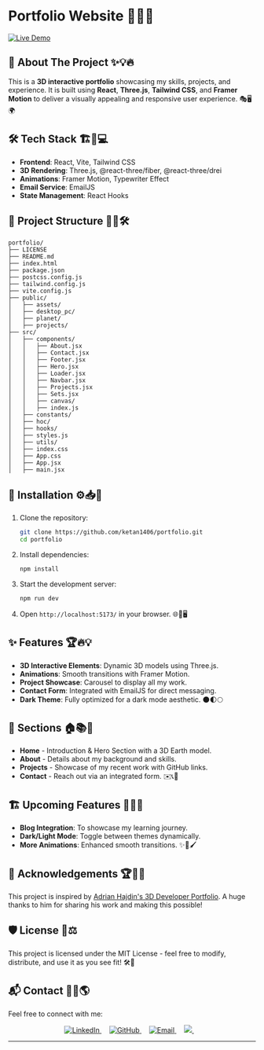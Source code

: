 # Portfolio Website 🎨🚀🌟

[![Live Demo](https://img.shields.io/badge/Live%20Demo-React-blue?style=for-the-badge&logo=react)](https://ketan-saini-portfolio.vercel.app/)

## 🚀 About The Project ✨💡🔥

This is a **3D interactive portfolio** showcasing my skills, projects, and experience. It is built using **React**, **Three.js**, **Tailwind CSS**, and **Framer Motion** to deliver a visually appealing and responsive user experience. 🎭🖥️🌍

## 🛠️ Tech Stack 🏗️🔧💻

- **Frontend**: React, Vite, Tailwind CSS
- **3D Rendering**: Three.js, @react-three/fiber, @react-three/drei
- **Animations**: Framer Motion, Typewriter Effect
- **Email Service**: EmailJS
- **State Management**: React Hooks

## 📂 Project Structure 📁📜🛠️

```
portfolio/
├── LICENSE
├── README.md
├── index.html
├── package.json
├── postcss.config.js
├── tailwind.config.js
├── vite.config.js
├── public/
│   ├── assets/
│   ├── desktop_pc/
│   ├── planet/
│   ├── projects/
├── src/
│   ├── components/
│   │   ├── About.jsx
│   │   ├── Contact.jsx
│   │   ├── Footer.jsx
│   │   ├── Hero.jsx
│   │   ├── Loader.jsx
│   │   ├── Navbar.jsx
│   │   ├── Projects.jsx
│   │   ├── Sets.jsx
│   │   ├── canvas/
│   │   ├── index.js
│   ├── constants/
│   ├── hoc/
│   ├── hooks/
│   ├── styles.js
│   ├── utils/
│   ├── index.css
│   ├── App.css
│   ├── App.jsx
│   ├── main.jsx
```

## 🔧 Installation ⚙️📥💾

1. Clone the repository:

   ```bash
   git clone https://github.com/ketan1406/portfolio.git
   cd portfolio
   ```

2. Install dependencies:

   ```bash
   npm install
   ```

3. Start the development server:

   ```bash
   npm run dev
   ```

4. Open `http://localhost:5173/` in your browser. 🌐🚀🖥️

## ✨ Features 🏆🔥💡

- **3D Interactive Elements**: Dynamic 3D models using Three.js.
- **Animations**: Smooth transitions with Framer Motion.
- **Project Showcase**: Carousel to display all my work.
- **Contact Form**: Integrated with EmailJS for direct messaging.
- **Dark Theme**: Fully optimized for a dark mode aesthetic. 🌑🌓🌕

## 📌 Sections 🏠📚🔗

- **Home** - Introduction & Hero Section with a 3D Earth model.
- **About** - Details about my background and skills.
- **Projects** - Showcase of my recent work with GitHub links.
- **Contact** - Reach out via an integrated form. ✉️📞💬

## 🏗️ Upcoming Features 📅🔮💭

- **Blog Integration**: To showcase my learning journey.
- **Dark/Light Mode**: Toggle between themes dynamically.
- **More Animations**: Enhanced smooth transitions. ✨🎥🖌️

## 🔗 Acknowledgements 🏆🙏✨

This project is inspired by [Adrian Hajdin's 3D Developer Portfolio](https://github.com/adrianhajdin/project_3D_developer_portfolio/tree/main). A huge thanks to him for sharing his work and making this possible!

## 🛡️ License 📜⚖️

This project is licensed under the MIT License - feel free to modify, distribute, and use it as you see fit! 🛠️🚀

## 📬 Contact 📩📞🌎

Feel free to connect with me:

<p align="center">
  <a href="https://www.linkedin.com/in/ketan-saini-245861211/" target="_blank">
    <img src="https://img.shields.io/badge/LinkedIn-0A66C2?style=for-the-badge&logo=linkedin&logoColor=white" alt="LinkedIn">
  </a>
   &nbsp;&nbsp;&nbsp;
  <a href="https://github.com/ketan1406" target="_blank">
    <img src="https://img.shields.io/badge/GitHub-181717?style=for-the-badge&logo=github&logoColor=white" alt="GitHub">
  </a>
   &nbsp;&nbsp;&nbsp;
  <a href="mailto:sainiketan99@gmail.com">
    <img src="https://img.shields.io/badge/Email-D14836?style=for-the-badge&logo=gmail&logoColor=white" alt="Email">
  </a>
   &nbsp;&nbsp;&nbsp;
  <a href="https://x.com/ketekorg" target="_blank">
    <img src="https://img.shields.io/badge/X-000000?style=for-the-badge&logo=x&logoColor=white">
  </a>
   &nbsp;&nbsp;&nbsp;
</p>

---
